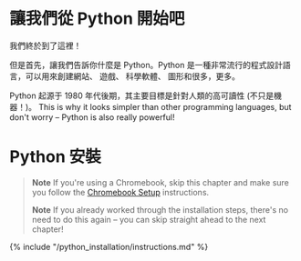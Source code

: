 # 讓我們從 Python 開始吧

我們終於到了這裡！

但是首先，讓我們告訴你什麼是 Python。Python 是一種非常流行的程式設計語言，可以用來創建網站、 遊戲、 科學軟體、 圖形和很多，更多。

Python 起源于 1980 年代後期，其主要目標是針對人類的高可讀性 (不只是機器！)。 This is why it looks simpler than other programming languages, but don't worry – Python is also really powerful!

# Python 安裝

> **Note** If you're using a Chromebook, skip this chapter and make sure you follow the [Chromebook Setup](../chromebook_setup/README.md) instructions.
> 
> **Note** If you already worked through the installation steps, there's no need to do this again – you can skip straight ahead to the next chapter!

{% include "/python_installation/instructions.md" %}